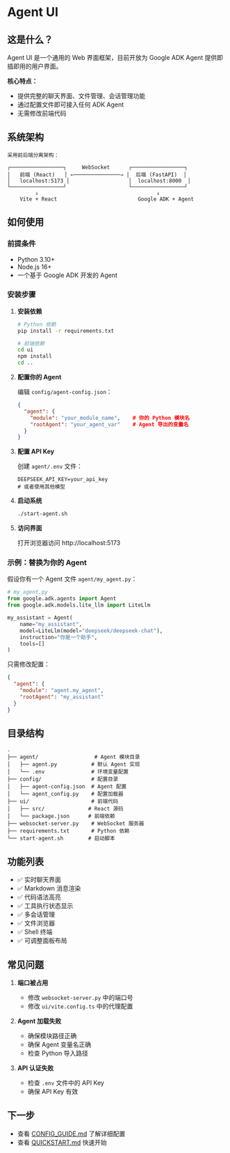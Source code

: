 # Agent UI 

## 这是什么？

Agent UI 是一个通用的 Web 界面框架，目前开放为 Google ADK Agent 提供即插即用的用户界面。

**核心特点：**
- 提供完整的聊天界面、文件管理、会话管理功能
- 通过配置文件即可接入任何 ADK Agent
- 无需修改前端代码

## 系统架构

```
采用前后端分离架构：

┌─────────────────┐     WebSocket      ┌─────────────────┐
│   前端 (React)   │ ←───────────────→ │  后端 (FastAPI)  │
│   localhost:5173 │                   │  localhost:8000  │
└─────────────────┘                    └─────────────────┘
         ↓                                      ↓
    Vite + React                          Google ADK + Agent

```

## 如何使用

### 前提条件
- Python 3.10+
- Node.js 16+
- 一个基于 Google ADK 开发的 Agent

### 安装步骤

1. **安装依赖**
   ```bash
   # Python 依赖
   pip install -r requirements.txt
   
   # 前端依赖
   cd ui
   npm install
   cd ..
   ```

2. **配置你的 Agent**
   
   编辑 `config/agent-config.json`：
   ```json
   {
     "agent": {
       "module": "your_module_name",    # 你的 Python 模块名
       "rootAgent": "your_agent_var"    # Agent 导出的变量名
     }
   }
   ```

3. **配置 API Key**
   
   创建 `agent/.env` 文件：
   ```
   DEEPSEEK_API_KEY=your_api_key
   # 或者使用其他模型
   ```

4. **启动系统**
   ```bash
   ./start-agent.sh
   ```

5. **访问界面**
   
   打开浏览器访问 http://localhost:5173

### 示例：替换为你的 Agent

假设你有一个 Agent 文件 `agent/my_agent.py`：

```python
# my_agent.py
from google.adk.agents import Agent
from google.adk.models.lite_llm import LiteLlm

my_assistant = Agent(
    name="my_assistant",
    model=LiteLlm(model="deepseek/deepseek-chat"),
    instruction="你是一个助手",
    tools=[]
)
```

只需修改配置：
```json
{
  "agent": {
    "module": "agent.my_agent",
    "rootAgent": "my_assistant"
  }
}
```

## 目录结构

```
.
├── agent/                  # Agent 模块目录
│   ├── agent.py           # 默认 Agent 实现
│   └── .env               # 环境变量配置
├── config/                # 配置目录
│   ├── agent-config.json  # Agent 配置
│   └── agent_config.py    # 配置加载器
├── ui/                    # 前端代码
│   ├── src/              # React 源码
│   └── package.json      # 前端依赖
├── websocket-server.py    # WebSocket 服务器
├── requirements.txt       # Python 依赖
└── start-agent.sh        # 启动脚本
```

## 功能列表

- ✅ 实时聊天界面
- ✅ Markdown 消息渲染
- ✅ 代码语法高亮
- ✅ 工具执行状态显示
- ✅ 多会话管理
- ✅ 文件浏览器
- ✅ Shell 终端
- ✅ 可调整面板布局

## 常见问题

1. **端口被占用**
   - 修改 `websocket-server.py` 中的端口号
   - 修改 `ui/vite.config.ts` 中的代理配置

2. **Agent 加载失败**
   - 确保模块路径正确
   - 确保 Agent 变量名正确
   - 检查 Python 导入路径

3. **API 认证失败**
   - 检查 `.env` 文件中的 API Key
   - 确保 API Key 有效

## 下一步

- 查看 [CONFIG_GUIDE.md](docs/CONFIG_GUIDE.md) 了解详细配置
- 查看 [QUICKSTART.md](QUICKSTART.md) 快速开始